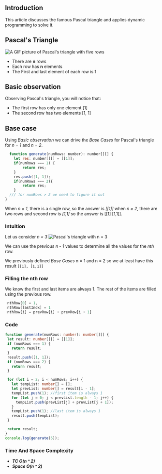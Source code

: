 ## Introduction
This article discusses the famous Pascal triangle and applies dynamic programming to solve it.

## Pascal's Triangle

![A GIF picture of Pascal's triangle with five rows](https://dev-to-uploads.s3.amazonaws.com/uploads/articles/wm8ogibhm8r0zwo5deza.gif)

- There are **n** rows
- Each row has **n** elements
- The First and last element of each row is 1

## Basic observation
Observing Pascal's triangle, you will notice that:
 - The first row has only one element [1]
 - The second row has two elements [1, 1]

## Base case
Using *Basic observation* we can drive the *Base Cases* for Pascal's triangle for *n = 1* and *n = 2*.
```js
  function generate(numRows: number): number[][] {
    let res: number[][] = [[1]];
    if(numRows === 1) {
        return res;
    }
    res.push([1, 1]);
    if(numRows === 2){
        return res;
    }
  /// for numRows > 2 we need to figure it out
}
```
When *n = 1*, there is a single row, so the answer is *[[1]]*
when *n = 2*, there are two rows and second row is *[1,1]* so the answer is [[1] [1,1]].
### Intuition

Let us consider *n = 3*
![Pascal's triangle with n = 3](https://dev-to-uploads.s3.amazonaws.com/uploads/articles/9rgp88tvopli72gv27a0.png)

We can use the previous *n - 1* values to determine all the values for the *nth* row.

We previously defined *Base Cases* n = 1 and n = 2 so we at least have this result ```[[1], [1,1]]```

### Filling the nth row
We know the first and last items are always 1. The rest of the items are filled using the previous row.
```js
 nthRow[0] = 1,
 nthRow[lastIndx] = 1
 nthRow[i] = prevRow[i] + prevRow[i + 1]
```

### Code
 ```ts
function generate(numRows: number): number[][] {
  let result: number[][] = [[1]];
  if (numRows === 1) {
    return result;
  }
  result.push([1, 1]);
  if (numRows === 2) {
    return result;
  }

  for (let i = 2; i < numRows; i++) {
    let tempList: number[] = [];
    let prevList: number[] = result[i - 1];
    tempList.push(1); //first item is always 1
    for (let j = 0; j < prevList.length - 1; j++) {
      tempList.push(prevList[j] + prevList[j + 1]);
    }
    tempList.push(1); //last item is always 1
    result.push(tempList);
  }

  return result;
}
console.log(generate(5));
```
### Time And Space Complexity
 - ***TC O(n ^ 2)***
 - ***Space O(n ^ 2)***
